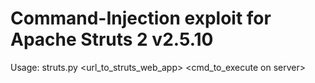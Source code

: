# Command-Injection exploit for Apache Struts 2 v2.5.10

Usage: struts.py <url_to_struts_web_app> <cmd_to_execute on server>
